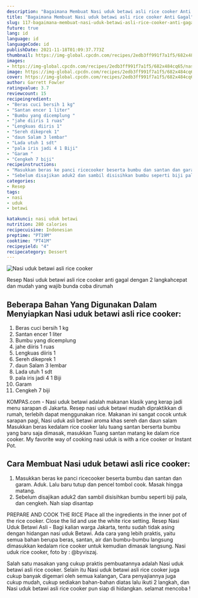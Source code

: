 ```yaml
---
description: "Bagaimana Membuat Nasi uduk betawi asli rice cooker Anti Gagal"
title: "Bagaimana Membuat Nasi uduk betawi asli rice cooker Anti Gagal"
slug: 117-bagaimana-membuat-nasi-uduk-betawi-asli-rice-cooker-anti-gagal
future: true
lang: id
language: id
languageCode: id
publishDate: 2021-11-18T01:09:37.773Z 
thumbnail: https://img-global.cpcdn.com/recipes/2edb3ff991f7a1f5/682x484cq65/nasi-uduk-betawi-asli-rice-cooker-foto-resep-utama.png
images:
- https://img-global.cpcdn.com/recipes/2edb3ff991f7a1f5/682x484cq65/nasi-uduk-betawi-asli-rice-cooker-foto-resep-utama.png
image: https://img-global.cpcdn.com/recipes/2edb3ff991f7a1f5/682x484cq65/nasi-uduk-betawi-asli-rice-cooker-foto-resep-utama.png
cover: https://img-global.cpcdn.com/recipes/2edb3ff991f7a1f5/682x484cq65/nasi-uduk-betawi-asli-rice-cooker-foto-resep-utama.png
author: Garrett Fowler
ratingvalue: 3.7
reviewcount: 15
recipeingredient:
- "Beras cuci bersih 1 kg"
- "Santan encer 1 liter"
- "Bumbu yang dicemplung "
- "jahe diiris 1 ruas"
- "Lengkuas diiris 1"
- "Sereh dikeprek 1"
- "daun Salam 3 lembar"
- "Lada utuh 1 sdt"
- "pala iris jadi 4 1 Biji"
- "Garam "
- "Cengkeh 7 biji"
recipeinstructions:
- "Masukkan beras ke panci ricecooker beserta bumbu dan santan dan garam. Aduk. Lalu baru tutup dan pencel tombol cook. Masak hingga matang."
- "Sebelum disajikan aduk2 dan sambil disisihkan bumbu seperti biji pala, dan cengkeh. Nah siap disantap"
categories:
- Resep
tags:
- nasi
- uduk
- betawi

katakunci: nasi uduk betawi 
nutrition: 280 calories
recipecuisine: Indonesian
preptime: "PT19M"
cooktime: "PT41M"
recipeyield: "4"
recipecategory: Dessert
---
```



![Nasi uduk betawi asli rice cooker](https://img-global.cpcdn.com/recipes/2edb3ff991f7a1f5/682x484cq65/nasi-uduk-betawi-asli-rice-cooker-foto-resep-utama.png)

Resep Nasi uduk betawi asli rice cooker  anti gagal dengan 2 langkahcepat dan mudah yang wajib bunda coba dirumah

<!--inarticleads1-->

## Beberapa Bahan Yang Digunakan Dalam Menyiapkan Nasi uduk betawi asli rice cooker:

1. Beras cuci bersih 1 kg
1. Santan encer 1 liter
1. Bumbu yang dicemplung 
1. jahe diiris 1 ruas
1. Lengkuas diiris 1
1. Sereh dikeprek 1
1. daun Salam 3 lembar
1. Lada utuh 1 sdt
1. pala iris jadi 4 1 Biji
1. Garam 
1. Cengkeh 7 biji

KOMPAS.com - Nasi uduk betawi adalah makanan klasik yang kerap jadi menu sarapan di Jakarta. Resep nasi uduk betawi mudah dipraktikkan di rumah, terlebih dapat menggunakan rice. Makanan ini sangat cocok untuk sarapan pagi, Nasi uduk asli betawi aroma khas sereh dan daun salam Masukkan beras kedalam rice cooker lalu tuang santan berserta bumbu yang baru saja dimasak, masukkan Tuang santan matang ke dalam rice cooker. My favorite way of cooking nasi uduk is with a rice cooker or Instant Pot. 

<!--inarticleads2-->

## Cara Membuat Nasi uduk betawi asli rice cooker:

1. Masukkan beras ke panci ricecooker beserta bumbu dan santan dan garam. Aduk. Lalu baru tutup dan pencel tombol cook. Masak hingga matang.
1. Sebelum disajikan aduk2 dan sambil disisihkan bumbu seperti biji pala, dan cengkeh. Nah siap disantap


PREPARE AND COOK THE RICE Place all the ingredients in the inner pot of the rice cooker. Close the lid and use the white rice setting. Resep Nasi Uduk Betawi Asli - Bagi kalian warga Jakarta, tentu sudah tidak asing dengan hidangan nasi uduk Betawi. Ada cara yang lebih praktis, yaitu semua bahan berupa beras, santan, air dan bumbu-bumbu langsung dimasukkan kedalam rice cooker untuk kemudian dimasak langsung. Nasi uduk rice cooker, foto by : @byviszaj. 

Salah satu masakan yang cukup praktis pembuatannya adalah  Nasi uduk betawi asli rice cooker. Selain itu  Nasi uduk betawi asli rice cooker  juga cukup banyak digemari oleh semua kalangan, Cara penyajiannya juga cukup mudah, cukup sediakan bahan-bahan diatas lalu ikuti 2 langkah, dan  Nasi uduk betawi asli rice cooker  pun siap di hidangkan. selamat mencoba !

